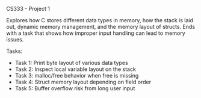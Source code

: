 CS333 - Project 1

Explores how C stores different data types in memory, how the stack is laid out, dynamic memory management, and the memory layout of structs. Ends with a task that shows how improper input handling can lead to memory issues.

Tasks:
- Task 1: Print byte layout of various data types
- Task 2: Inspect local variable layout on the stack
- Task 3: malloc/free behavior when free is missing
- Task 4: Struct memory layout depending on field order
- Task 5: Buffer overflow risk from long user input
